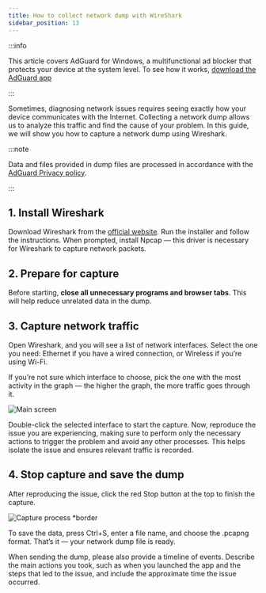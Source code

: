 ```yaml
---
title: How to collect network dump with WireShark
sidebar_position: 13
---
```


:::info

This article covers AdGuard for Windows, a multifunctional ad blocker that protects your device at the system level. To see how it works, [download the AdGuard app](https://agrd.io/download-kb-adblock)

:::

Sometimes, diagnosing network issues requires seeing exactly how your device communicates with the Internet. Collecting a network dump allows us to analyze this traffic and find the cause of your problem. In this guide, we will show you how to capture a network dump using Wireshark.

:::note

Data and files provided in dump files are processed in accordance with the [AdGuard Privacy policy](https://adguard.com/privacy.html).

:::

## 1. Install Wireshark

Download Wireshark from the [official website](https://www.wireshark.org/download.html). Run the installer and follow the instructions. When prompted, install Npcap — this driver is necessary for Wireshark to capture network packets.

## 2. Prepare for capture

Before starting, **close all unnecessary programs and browser tabs**. This will help reduce unrelated data in the dump.

## 3. Capture network traffic

Open Wireshark, and you will see a list of network interfaces. Select the one you need: Ethernet if you have a wired connection, or Wireless if you’re using Wi-Fi.

If you’re not sure which interface to choose, pick the one with the most activity in the graph — the higher the graph, the more traffic goes through it.

![Main screen](https://cdn.adtidy.org/content/kb/ad_blocker/windows/solving-problems/main_screen.png)

Double-click the selected interface to start the capture. Now, reproduce the issue you are experiencing, making sure to perform only the necessary actions to trigger the problem and avoid any other processes. This helps isolate the issue and ensures relevant traffic is recorded.

## 4. Stop capture and save the dump

After reproducing the issue, click the red Stop button at the top to finish the capture.

![Capture process *border](https://cdn.adtidy.org/content/kb/ad_blocker/windows/solving-problems/capturing_process.png)

To save the data, press Ctrl+S, enter a file name, and choose the .pcapng format. That’s it — your network dump file is ready.

When sending the dump, please also provide a timeline of events. Describe the main actions you took, such as when you launched the app and the steps that led to the issue, and include the approximate time the issue occurred.
